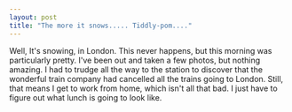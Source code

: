 ```yaml
---
layout: post
title: "The more it snows..... Tiddly-pom...."
---
```

Well, It's snowing, in London. This never happens, but this morning was
particularly pretty. I've been out and taken a few photos, but nothing
amazing. I had to trudge all the way to the station to discover that the
wonderful train company had cancelled all the trains going to London. Still,
that means I get to work from home, which isn't all that bad. I just have to
figure out what lunch is going to look like.

